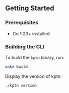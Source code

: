 
## Getting Started

### Prerequisites

- Go 1.23+ installed

### Building the CLI

To build the `kptn` binary, run:

```bash
make build
```

Display the version of kptn:
```bash
./kptn version
```